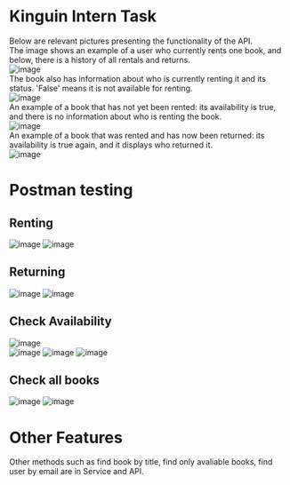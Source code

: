 # Kinguin Intern Task
Below are relevant pictures presenting the functionality of the API. <br>
The image shows an example of a user who currently rents one book, and below, there is a history of all rentals and returns. <br>
![image](https://github.com/dawid3201/KinguinInternTask/assets/42513264/4ec48e8d-4d61-4587-8eb5-9cab14238eb4) <br>
The book also has information about who is currently renting it and its status. 'False' means it is not available for renting.<br>
![image](https://github.com/dawid3201/KinguinInternTask/assets/42513264/a4f36e8e-5dbc-41b9-8183-55f03cfeb25f) <br>
An example of a book that has not yet been rented: its availability is true, and there is no information about who is renting the book.<br>
![image](https://github.com/dawid3201/KinguinInternTask/assets/42513264/4ba18d15-d033-485c-90f0-bd8ea288923b) <br>
An example of a book that was rented and has now been returned: its availability is true again, and it displays who returned it.<br>
![image](https://github.com/dawid3201/KinguinInternTask/assets/42513264/0b1bbee6-39f8-4e21-a8c5-6694371c6722) <br>
# Postman testing
## Renting
![image](https://github.com/dawid3201/KinguinInternTask/assets/42513264/d2f572a7-de22-412f-b87b-615b8f46ea51)
![image](https://github.com/dawid3201/KinguinInternTask/assets/42513264/eaad60ff-10ef-47a8-97e6-6c8802070557)
## Returning
![image](https://github.com/dawid3201/KinguinInternTask/assets/42513264/79270eaf-b01b-48f0-87c6-3b9fc908738c)
![image](https://github.com/dawid3201/KinguinInternTask/assets/42513264/a6ee6134-f8aa-448b-876a-46480facafb3)
## Check Availability
![image](https://github.com/dawid3201/KinguinInternTask/assets/42513264/e69c4e6c-533c-4456-956a-daa6e37efe2b)<br>
![image](https://github.com/dawid3201/KinguinInternTask/assets/42513264/6663a813-9e8a-4889-950a-11db5bb15b86)
![image](https://github.com/dawid3201/KinguinInternTask/assets/42513264/3d4bd515-3cec-4ca8-b9f0-369a09bf9830)
![image](https://github.com/dawid3201/KinguinInternTask/assets/42513264/1354a5c8-7c4a-4f13-8a05-9ece45ce7243)
## Check all books
![image](https://github.com/dawid3201/KinguinInternTask/assets/42513264/2ec20cec-bae5-4936-a5b1-40b3fe123fd1)
![image](https://github.com/dawid3201/KinguinInternTask/assets/42513264/55c4ab96-4a33-4808-a1b7-cbf778586282)

# Other Features
Other methods such as find book by title, find only avaliable books, find user by email are in Service and API. 











